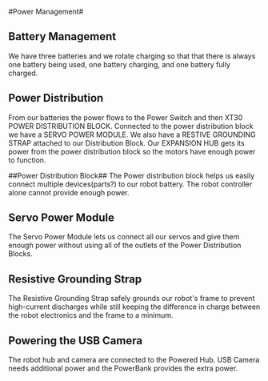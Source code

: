 #Power Management#

## Battery Management ##

We have three batteries and we rotate charging so that that there is always one battery being used, one battery charging, and one battery fully charged. 

## Power Distribution ##

From our batteries the power flows to the Power Switch and then XT30 POWER DISTRIBUTION BLOCK.  Connected to the power distribution block we have a SERVO POWER MODULE. We also have a RESTIVE GROUNDING STRAP attached to our Distribution Block. Our EXPANSION HUB gets its power from the power distribution block so the motors have enough power to function.

##Power Distribution Block##
The Power distribution block helps us easily connect multiple devices(parts?) to our robot battery. The robot controller alone cannot provide enough power.


## Servo Power Module ##
The Servo Power Module lets us connect all our servos and give them enough power without using all of the outlets of the Power Distribution Blocks.


## Resistive Grounding Strap ##
The Resistive Grounding Strap safely grounds our robot's frame to prevent high-current discharges while still keeping the difference in charge between the robot electronics and the frame to a minimum.

## Powering the USB Camera
The robot hub and camera are connected to the Powered Hub. USB Camera needs additional power and the PowerBank provides the extra power. 


